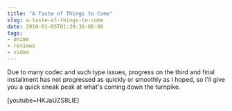 ```yaml
---
title: "A Taste of Things to Come"
slug: a-taste-of-things-to-come
date: 2010-01-05T01:39:36-06:00
tags:
- anime
- reviews
- video
---
```

Due to many codec and such type issues, progress on the third and final installment has not progressed as quickly or smoothly as I hoped, so I'll give you a quick sneak peak at what's coming down the turnpike.

[youtube=HKJaUZS8LIE]
